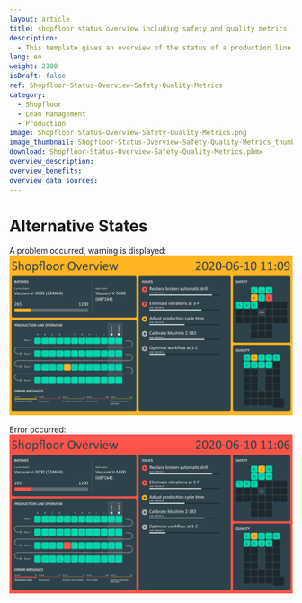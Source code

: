 ```yaml
---
layout: article
title: shopfloor status overview including safety and quality metrics
description: 
  - This template gives an overview of the status of a production line from a bird's eye view. Additionally, information about the current order status, as well as occurring problems and open tasks can be seen. Furthermore, key figures regarding safety and useful information about the achieved level of quality are displayed in the shape of a cross and a Q. The combination of different types of relevant information on this template, offers an effective overview and improved shop floor management. Simply connect your preferred data source (e.g. OPC UA) and get started!
lang: en
weight: 2300
isDraft: false
ref: Shopfloor-Status-Overview-Safety-Quality-Metrics
category:
  - Shopfloor
  - Lean Management
  - Production
image: Shopfloor-Status-Overview-Safety-Quality-Metrics.png
image_thumbnail: Shopfloor-Status-Overview-Safety-Quality-Metrics_thumbnail.png
download: Shopfloor-Status-Overview-Safety-Quality-Metrics.pbmx
overview_description:
overview_benefits:
overview_data_sources:
---
```

# Alternative States

A problem occurred, warning is displayed:
![image_live](Shopfloor-Status-Overview-Safety-Quality-Metrics-Warning.png)


Error occurred:
![image_live](Shopfloor-Status-Overview-Safety-Quality-Metrics-Error.png)
